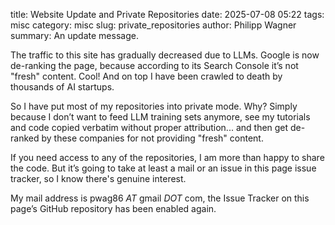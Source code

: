 title: Website Update and Private Repositories
date: 2025-07-08 05:22
tags: misc
category: misc
slug: private_repositories
author: Philipp Wagner
summary: An update message. 

The traffic to this site has gradually decreased due to LLMs. Google is now de-ranking the page, because according to its Search Console it’s not "fresh" content. Cool! And on top I have been crawled to death by thousands of AI startups.

So I have put most of my repositories into private mode. Why? Simply because I don’t want to feed LLM training sets anymore, see my tutorials and code copied verbatim without proper attribution... and then get de-ranked by these companies for not providing "fresh" content.

If you need access to any of the repositories, I am more than happy to share the code. But it’s going to take at least a mail or an issue in this page issue tracker, so I know there's genuine interest. 

My mail address is pwag86 *AT* gmail *DOT* com, the Issue Tracker on this page’s GitHub repository has been enabled again.
